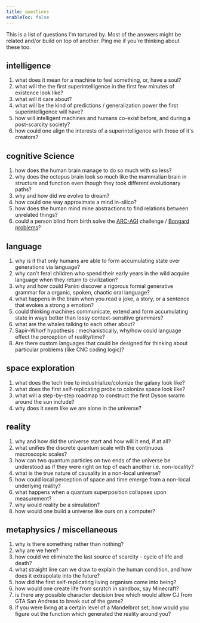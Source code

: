 ```yaml
---
title: questions
enableToc: false
---
```


This is a list of questions I'm tortured by. Most of the answers might be related and/or build on top of another. Ping me if you're thinking about these too.

## intelligence 

1. what does it mean for a machine to feel something, or, have a soul?
2. what will the the first superintelligence in the first few minutes of existence look like? 
3. what will it care about? 
4. what will be the kind of predictions / generalization power the first superintelligence will have?
4. how will intelligent machines and humans co-exist before, and during a post-scarcity society?
5. how could one align the interests of a superintelligence with those of it's creators?

## cognitive Science 

1. how does the human brain manage to do so much with so less?
2. why does the octopus brain look so much like the mammalian brain in structure and function even though they took different evolutionary paths?
3. why and how did we evolve to dream?
4. how could one way approximate a mind in-silico?
5. how does the human mind mine abstractions to find relations between unrelated things?
6. could a person blind from birth solve the [ARC-AGI](https://arcprize.org/) challenge / [Bongard problems](https://www.oebp.org/welcome.php)?

## language

1. why is it that only humans are able to form accumulating state over generations via language?
2. why can't feral children who spend their early years in the wild acquire language when they return to civilization?
3. why and how could Panini discover a rigorous formal generative grammar for a organic, spoken, chaotic oral language?
4. what happens in the brain when you read a joke, a story, or a sentence that evokes a strong a emotion?
5. could thinking machines communicate, extend and form accumulating state in ways better than lossy context-sensitive grammars?
6. what are the whales talking to each other about?
7. Sapir–Whorf hypothesis : mechanistically, why/how could language effect the perception of reality/time? 
8. Are there custom languages that could be designed for thinking about particular problems (like CNC coding logic)?

## space exploration 

1. what does the tech tree to industrialize/colonize the galaxy look like?
2. what does the first self-replicating probe to colonize space look like?
3. what will a step-by-step roadmap to construct the first Dyson swarm around the sun include?
4. why does it seem like we are alone in the universe?

## reality

1. why and how did the universe start and how will it end, if at all?
2. what unifies the discrete quantum scale with the continuous macroscopic scales?
3. how can two quantum particles on two ends of the universe be understood as if they were right on top of each another i.e. non-locality?
4. what is the true nature of causality in a non-local universe?
5. how could local perception of space and time emerge from a non-local underlying reality?
6. what happens when a quantum superposition collapses upon measurement? 
7. why would reality be a simulation?
8. how would one build a universe like ours on a computer?

## metaphysics / miscellaneous

1. why is there something rather than nothing?
2. why are we here?
3. how could we eliminate the last source of scarcity - cycle of life and death?
4. what straight line can we draw to explain the human condition, and how does it extrapolate into the future?
5. how did the first self-replicating living organism come into being? 
6. how would one create life from scratch in sandbox, say Minecraft?
7. is there any possible character decision tree which would allow CJ from GTA San Andreas to break out of the game?
8. if you were living at a certain level of a Mandelbrot set, how would you figure out the function which generated the reality around you?


 


